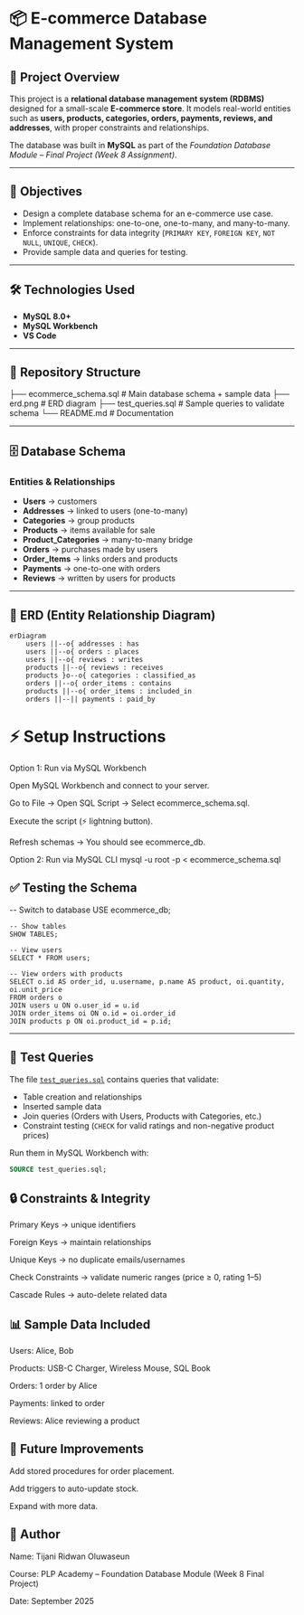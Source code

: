 # 📦 E-commerce Database Management System  

## 📌 Project Overview  
This project is a **relational database management system (RDBMS)** designed for a small-scale **E-commerce store**. It models real-world entities such as **users, products, categories, orders, payments, reviews, and addresses**, with proper constraints and relationships.  

The database was built in **MySQL** as part of the *Foundation Database Module – Final Project (Week 8 Assignment)*.  

---

## 🎯 Objectives  
- Design a complete database schema for an e-commerce use case.  
- Implement relationships: one-to-one, one-to-many, and many-to-many.  
- Enforce constraints for data integrity (`PRIMARY KEY`, `FOREIGN KEY`, `NOT NULL`, `UNIQUE`, `CHECK`).  
- Provide sample data and queries for testing.  

---

## 🛠️ Technologies Used  
- **MySQL 8.0+**  
- **MySQL Workbench**  
- **VS Code**  

---

## 📂 Repository Structure  
├── ecommerce_schema.sql # Main database schema + sample data
├── erd.png # ERD diagram
├── test_queries.sql # Sample queries to validate schema
└── README.md # Documentation


---

## 🗄️ Database Schema  

### Entities & Relationships  
- **Users** → customers  
- **Addresses** → linked to users (one-to-many)  
- **Categories** → group products  
- **Products** → items available for sale  
- **Product_Categories** → many-to-many bridge  
- **Orders** → purchases made by users  
- **Order_Items** → links orders and products  
- **Payments** → one-to-one with orders  
- **Reviews** → written by users for products  

---

## 🔗 ERD (Entity Relationship Diagram)  
```mermaid
erDiagram
    users ||--o{ addresses : has
    users ||--o{ orders : places
    users ||--o{ reviews : writes
    products ||--o{ reviews : receives
    products }o--o{ categories : classified_as
    orders ||--o{ order_items : contains
    products ||--o{ order_items : included_in
    orders ||--|| payments : paid_by
```

# ⚡ Setup Instructions
Option 1: Run via MySQL Workbench

Open MySQL Workbench and connect to your server.

Go to File → Open SQL Script → Select ecommerce_schema.sql.

Execute the script (⚡ lightning button).

Refresh schemas → You should see ecommerce_db.

Option 2: Run via MySQL CLI
mysql -u root -p < ecommerce_schema.sql

## ✅ Testing the Schema
-- Switch to database
USE ecommerce_db;
```
-- Show tables
SHOW TABLES;
```
```
-- View users
SELECT * FROM users;
```

```
-- View orders with products
SELECT o.id AS order_id, u.username, p.name AS product, oi.quantity, oi.unit_price
FROM orders o
JOIN users u ON o.user_id = u.id
JOIN order_items oi ON o.id = oi.order_id
JOIN products p ON oi.product_id = p.id;
```

---

## 🧪 Test Queries
The file [`test_queries.sql`](./test_queries.sql) contains queries that validate:
- Table creation and relationships
- Inserted sample data
- Join queries (Orders with Users, Products with Categories, etc.)
- Constraint testing (`CHECK` for valid ratings and non-negative product prices)

Run them in MySQL Workbench with:
```sql
SOURCE test_queries.sql;
```


## 🔒 Constraints & Integrity

Primary Keys → unique identifiers

Foreign Keys → maintain relationships

Unique Keys → no duplicate emails/usernames

Check Constraints → validate numeric ranges (price ≥ 0, rating 1–5)

Cascade Rules → auto-delete related data


## 📊 Sample Data Included

Users: Alice, Bob

Products: USB-C Charger, Wireless Mouse, SQL Book

Orders: 1 order by Alice

Payments: linked to order

Reviews: Alice reviewing a product


## 🚀 Future Improvements

Add stored procedures for order placement.

Add triggers to auto-update stock.

Expand with more data.


## 👤 Author

Name: Tijani Ridwan Oluwaseun

Course: PLP Academy – Foundation Database Module (Week 8 Final Project)

Date: September 2025
